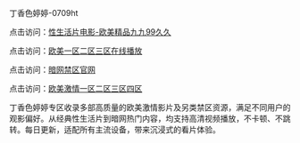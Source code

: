 丁香色婷婷-0709ht

点击访问：<a href="https://heiliao2dmwwy.pages.dev">性生活片电影-欧美精品九九99久久</a>

点击访问：<a href="https://heiliaoll4qsx.pages.dev">欧美一区二区三区在线播放</a>

点击访问：<a href="https://heiliaowzu4ur.pages.dev">暗网禁区官网</a>

点击访问：<a href="https://heiliaozj3tjd.pages.dev">欧美激情一区二区三区四区</a>

丁香色婷婷专区收录多部高质量的欧美激情影片及另类禁区资源，满足不同用户的观影偏好。从经典性生活片到暗网热门内容，均支持高清视频播放，不卡顿、不跳转。每日更新，适配所有主流设备，带来沉浸式的看片体验。
<span style="display:none;">[Canonical link](https://github.com/sap20250709/sap2 ）</span>

